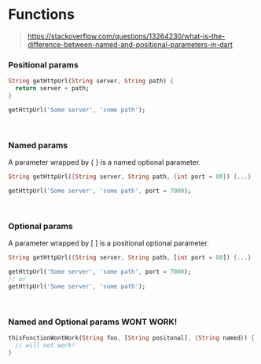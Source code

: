 # Functions

> https://stackoverflow.com/questions/13264230/what-is-the-difference-between-named-and-positional-parameters-in-dart

### Positional params
```dart
String getHttpUrl(String server, String path) {
  return server + path;
}

getHttpUrl('Some server', 'some path');
```
<br />


### Named params
A parameter wrapped by { } is a named optional parameter. 
```dart
String getHttpUrl({String server, String path, {int port = 80}) {...}

getHttpUrl('Some server', 'some path', port = 7000);
```
<br />

### Optional params
A parameter wrapped by [ ] is a positional optional parameter.
```dart
String getHttpUrl({String server, String path, [int port = 80]) {...}

getHttpUrl('Some server', 'some path', port = 7000);
// or 
getHttpUrl('Some server', 'some path');
```
<br />

### Named and Optional params WONT WORK!

```dart
thisFunctionWontWork(String foo, [String positonal], {String named}) {
  // will not work!
}
```
